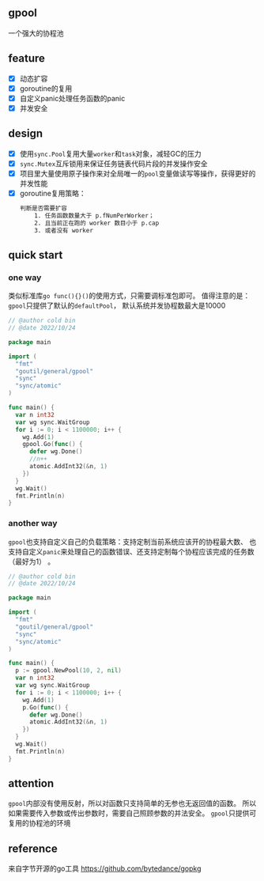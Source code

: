 ## gpool

一个强大的协程池

## feature

- [x] 动态扩容
- [x] goroutine的复用
- [x] 自定义panic处理任务函数的panic
- [x] 并发安全

## design

- [x] 使用`sync.Pool`复用大量`worker`和`task`对象，减轻GC的压力
- [x] `sync.Mutex`互斥锁用来保证任务链表代码片段的并发操作安全
- [x] 项目里大量使用原子操作来对全局唯一的`pool`变量做读写等操作，获得更好的并发性能
- [x] goroutine复用策略：
    ```txt
    判断是否需要扩容
	    1. 任务函数数量大于 p.fNumPerWorker；
	    2. 且当前正在跑的 worker 数目小于 p.cap
        3. 或者没有 worker
    ```

## quick start

### one way

类似标准库`go func(){}()`的使用方式，只需要调标准包即可。
值得注意的是：`gpool`只提供了默认的`defaultPool`，
默认系统并发协程数最大是10000

```go
// @author cold bin
// @date 2022/10/24

package main

import (
  "fmt"
  "goutil/general/gpool"
  "sync"
  "sync/atomic"
)

func main() {
  var n int32
  var wg sync.WaitGroup
  for i := 0; i < 1100000; i++ {
    wg.Add(1)
    gpool.Go(func() {
      defer wg.Done()
      //n++
      atomic.AddInt32(&n, 1)
    })
  }
  wg.Wait()
  fmt.Println(n)
}
```

### another way

`gpool`也支持自定义自己的负载策略：支持定制当前系统应该开的协程最大数、
也支持自定义`panic`来处理自己的函数错误、还支持定制每个协程应该完成的任务数（最好为1）
。

```go
// @author cold bin
// @date 2022/10/24

package main

import (
  "fmt"
  "goutil/general/gpool"
  "sync"
  "sync/atomic"
)

func main() {
  p := gpool.NewPool(10, 2, nil)
  var n int32
  var wg sync.WaitGroup
  for i := 0; i < 1100000; i++ {
    wg.Add(1)
    p.Go(func() {
      defer wg.Done()
      atomic.AddInt32(&n, 1)
    })
  }
  wg.Wait()
  fmt.Println(n)
}
```

## attention

`gpool`内部没有使用反射，所以对函数只支持简单的无参也无返回值的函数。
所以如果需要传入参数或传出参数时，需要自己照顾参数的并法安全。
`gpool`只提供可复用的协程池的环境

## reference

来自字节开源的go工具
https://github.com/bytedance/gopkg